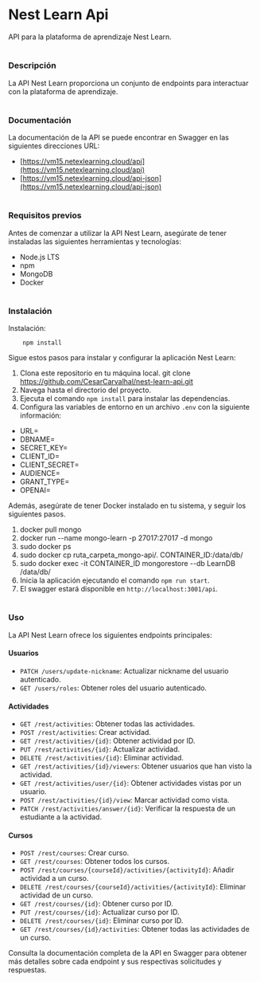 # Nest Learn Api

 

API para la plataforma de aprendizaje Nest Learn.

 
#
### Descripción

 

La API Nest Learn proporciona un conjunto de endpoints para interactuar con la plataforma de aprendizaje.

 
#
### Documentación
La documentación de la API se puede encontrar en Swagger en las siguientes direcciones URL:

 

- [https://vm15.netexlearning.cloud/api](https://vm15.netexlearning.cloud/api)
- [https://vm15.netexlearning.cloud/api-json](https://vm15.netexlearning.cloud/api-json)

 
#
### Requisitos previos

 

Antes de comenzar a utilizar la API Nest Learn, asegúrate de tener instaladas las siguientes herramientas y tecnologías:

 

- Node.js LTS
- npm 
- MongoDB
- Docker

 
#
### Instalación
Instalación:

		npm install

 

Sigue estos pasos para instalar y configurar la aplicación Nest Learn:

 

1. Clona este repositorio en tu máquina local.
    git clone https://github.com/CesarCarvalhal/nest-learn-api.git
3. Navega hasta el directorio del proyecto.
4. Ejecuta el comando `npm install` para instalar las dependencias.
5. Configura las variables de entorno en un archivo `.env` con la siguiente información:

 

- URL=
- DBNAME=
- SECRET_KEY=
- CLIENT_ID=
- CLIENT_SECRET=
- AUDIENCE=
- GRANT_TYPE=
- OPENAI=

 

Además, asegúrate de tener Docker instalado en tu sistema, y seguir los siguientes pasos.

 

1. docker pull mongo
2. docker run --name mongo-learn -p 27017:27017 -d mongo
3. sudo docker ps
4. sudo docker cp ruta_carpeta_mongo-api/. CONTAINER_ID:/data/db/
5. sudo docker exec -it CONTAINER_ID mongorestore --db LearnDB /data/db/
6. Inicia la aplicación ejecutando el comando `npm run start`.
7. El swagger estará disponible en `http://localhost:3001/api`.

 

#
### Uso
La API Nest Learn ofrece los siguientes endpoints principales:

 

#### Usuarios
- `PATCH /users/update-nickname`: Actualizar nickname del usuario autenticado.
- `GET /users/roles`: Obtener roles del usuario autenticado.

 

#### Actividades
- `GET /rest/activities`: Obtener todas las actividades.
- `POST /rest/activities`: Crear actividad.
- `GET /rest/activities/{id}`: Obtener actividad por ID.
- `PUT /rest/activities/{id}`: Actualizar actividad.
- `DELETE /rest/activities/{id}`: Eliminar actividad.
- `GET /rest/activities/{id}/viewers`: Obtener usuarios que han visto la actividad.
- `GET /rest/activities/user/{id}`: Obtener actividades vistas por un usuario.
- `POST /rest/activities/{id}/view`: Marcar actividad como vista.
- `PATCH /rest/activities/answer/{id}`: Verificar la respuesta de un estudiante a la actividad.

 

#### Cursos
- `POST /rest/courses`: Crear curso.
- `GET /rest/courses`: Obtener todos los cursos.
- `POST /rest/courses/{courseId}/activities/{activityId}`: Añadir actividad a un curso.
- `DELETE /rest/courses/{courseId}/activities/{activityId}`: Eliminar actividad de un curso.
- `GET /rest/courses/{id}`: Obtener curso por ID.
- `PUT /rest/courses/{id}`: Actualizar curso por ID.
- `DELETE /rest/courses/{id}`: Eliminar curso por ID.
- `GET /rest/courses/{id}/activities`: Obtener todas las actividades de un curso.

 

Consulta la documentación completa de la API en Swagger para obtener más detalles sobre cada endpoint y sus respectivas solicitudes y respuestas.
